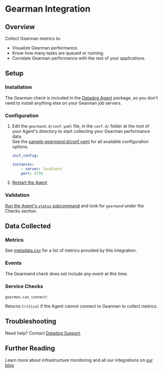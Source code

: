 # Gearman Integration

## Overview

Collect Gearman metrics to:

* Visualize Gearman performance.
* Know how many tasks are queued or running.
* Correlate Gearman performance with the rest of your applications.

## Setup
### Installation

The Gearman check is included in the [Datadog Agent][1] package, so you don't need to install anything else on your Gearman job servers.

### Configuration


1. Edit the `gearmand.d/conf.yaml` file, in the `conf.d/` folder at the root of your Agent's directory to start collecting your Gearman performance data.  
    See the [sample gearmand.d/conf.yaml][2] for all available configuration options.
    ```yaml
    init_config:

    instances:
        - server: localhost
        port: 4730
    ```

2. [Restart the Agent][3]

### Validation

[Run the Agent's `status` subcommand][4] and look for `gearmand` under the Checks section.

## Data Collected
### Metrics

See [metadata.csv][5] for a list of metrics provided by this integration.

### Events
The Gearmand check does not include any event at this time.

### Service Checks

`gearman.can_connect`:

Returns `Critical` if the Agent cannot connect to Gearman to collect metrics.

## Troubleshooting
Need help? Contact [Datadog Support][6].

## Further Reading
Learn more about infrastructure monitoring and all our integrations on [our blog][7]


[1]: https://app.datadoghq.com/account/settings#agent
[2]: https://github.com/DataDog/integrations-core/blob/master/gearmand/conf.yaml.example
[3]: https://docs.datadoghq.com/agent/faq/agent-commands/#start-stop-restart-the-agent
[4]: https://docs.datadoghq.com/agent/faq/agent-commands/#agent-status-and-information
[5]: https://github.com/DataDog/integrations-core/blob/master/gearmand/metadata.csv
[6]: http://docs.datadoghq.com/help/
[7]: https://www.datadoghq.com/blog/
